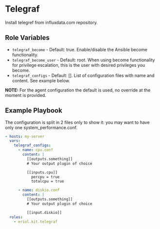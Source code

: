# Telegraf

Install telegref from influxdata.com repository.

## Role Variables

* `telegraf_become` - Default: true. Enable/disable the Ansible become
  functionality.
* `telegraf_become_user` - Default: root. When using become functionality for
  privilege escalation, this is the user with desired privileges you become.
* `telegraf_configs` - Default: []. List of configuration files with name and
  content. See example below.

**NOTE:** For the agent configuration the default is used, no override at the
moment is provided.

## Example Playbook

The configuration is split in 2 files only to show it: you may want to have
only one system_performance.conf.

```yaml
- hosts: my-server
  vars:
    telegraf_configs:
      - name: cpu.conf
        content: |
          [[outputs.something]]
          # Your output plugin of choice

          [[inputs.cpu]]
            percpu = true
            totalcpu = true

      - name: diskio.conf
        content: |
          [[outputs.something]]
          # Your output plugin of choice

          [[input.diskio]]
  roles:
    - eriol.kit.telegraf
```
